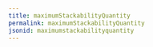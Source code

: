 ```yaml
---
title: maximumStackabilityQuantity
permalink: maximumStackabilityQuantity
jsonid: maximumstackabilityquantity
---
```

